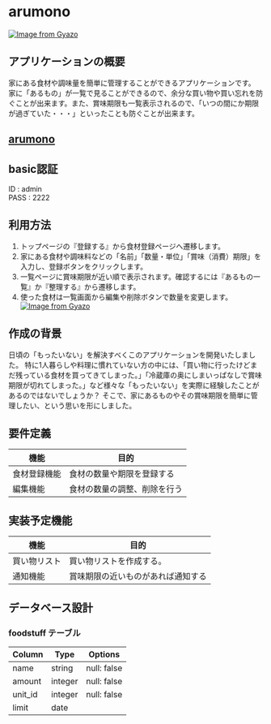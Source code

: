 # arumono
[![Image from Gyazo](https://i.gyazo.com/ef15d2e853381567d1c3c784dba57d0e.jpg)](https://gyazo.com/ef15d2e853381567d1c3c784dba57d0e)

## アプリケーションの概要
家にある食材や調味量を簡単に管理することができるアプリケーションです。  家に「あるもの」が一覧で見ることができるので、余分な買い物や買い忘れを防ぐことが出来ます。また、賞味期限も一覧表示されるので、「いつの間にか期限が過ぎていた・・・」といったことも防ぐことが出来ます。
## [arumono](https://arumono.herokuapp.com/)

## basic認証
ID : admin  
PASS : 2222

## 利用方法
1. トップページの『登録する』から食材登録ページへ遷移します。
2. 家にある食材や調味料などの「名前」「数量・単位」「賞味（消費）期限」を入力し、登録ボタンをクリックします。
3. 一覧ページに賞味期限が近い順で表示されます。確認するには『あるもの一覧』か『整理する』から遷移します。
4. 使った食材は一覧画面から編集や削除ボタンで数量を変更します。
[![Image from Gyazo](https://i.gyazo.com/14956d5e27ac10e8dd28b082aaad83aa.gif)](https://gyazo.com/14956d5e27ac10e8dd28b082aaad83aa)

## 作成の背景
日頃の「もったいない」を解決すべくこのアプリケーションを開発いたしました。  特に1人暮らしや料理に慣れていない方の中には、「買い物に行ったけどまだ残っている食材を買ってきてしまった。」「冷蔵庫の奥にしまいっぱなしで賞味期限が切れてしまった。」など様々な「もったいない」を実際に経験したことがあるのではないでしょうか？  そこで、家にあるものやその賞味期限を簡単に管理したい、という思いを形にしました。

## 要件定義
|機能         | 目的                         |
|----------- | ---------------------------- |
| 食材登録機能 | 食材の数量や期限を登録する       |
| 編集機能    | 食材の数量の調整、削除を行う      |


## 実装予定機能
機能          | 目的                         |
|----------- | ---------------------------- |
| 買い物リスト | 買い物リストを作成する。         |
| 通知機能    | 賞味期限の近いものがあれば通知する |

## データベース設計
### foodstuff テーブル

| Column      | Type    | Options     |
| ----------- | ------- | ----------- |
| name        | string  | null: false |
| amount      | integer | null: false |
| unit_id     | integer | null: false |
| limit       | date    |             |